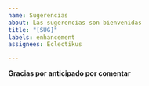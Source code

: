 ```yaml
---
name: Sugerencias
about: Las sugerencias son bienvenidas
title: "[SUG]"
labels: enhancement
assignees: Eclectikus

---
```


**Gracias por anticipado por comentar**
